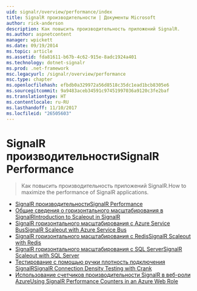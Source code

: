 ```yaml
---
uid: signalr/overview/performance/index
title: SignalR производительности | Документы Microsoft
author: rick-anderson
description: Как повысить производительность приложений SignalR.
ms.author: aspnetcontent
manager: wpickett
ms.date: 09/19/2014
ms.topic: article
ms.assetid: fda81611-b67b-4c62-915e-8adc1924a401
ms.technology: dotnet-signalr
ms.prod: .net-framework
msc.legacyurl: /signalr/overview/performance
msc.type: chapter
ms.openlocfilehash: efbdb0a329972a56d8518c35dc1ead1bcb8305e6
ms.sourcegitcommit: 9a9483aceb34591c97451997036a9120c3fe2baf
ms.translationtype: HT
ms.contentlocale: ru-RU
ms.lasthandoff: 11/10/2017
ms.locfileid: "26505603"
---
```

<a name="signalr-performance"></a><span data-ttu-id="2e2a4-103">SignalR производительности</span><span class="sxs-lookup"><span data-stu-id="2e2a4-103">SignalR Performance</span></span>
====================
> <span data-ttu-id="2e2a4-104">Как повысить производительность приложений SignalR.</span><span class="sxs-lookup"><span data-stu-id="2e2a4-104">How to maximize the performance of SignalR applications.</span></span>


- [<span data-ttu-id="2e2a4-105">SignalR производительности</span><span class="sxs-lookup"><span data-stu-id="2e2a4-105">SignalR Performance</span></span>](signalr-performance.md)
- [<span data-ttu-id="2e2a4-106">Общие сведения о горизонтального масштабирования в SignalR</span><span class="sxs-lookup"><span data-stu-id="2e2a4-106">Introduction to Scaleout in SignalR</span></span>](scaleout-in-signalr.md)
- [<span data-ttu-id="2e2a4-107">SignalR горизонтального масштабирования с Azure Service Bus</span><span class="sxs-lookup"><span data-stu-id="2e2a4-107">SignalR Scaleout with Azure Service Bus</span></span>](scaleout-with-windows-azure-service-bus.md)
- [<span data-ttu-id="2e2a4-108">SignalR горизонтального масштабирования с Redis</span><span class="sxs-lookup"><span data-stu-id="2e2a4-108">SignalR Scaleout with Redis</span></span>](scaleout-with-redis.md)
- [<span data-ttu-id="2e2a4-109">SignalR горизонтального масштабирования с SQL Server</span><span class="sxs-lookup"><span data-stu-id="2e2a4-109">SignalR Scaleout with SQL Server</span></span>](scaleout-with-sql-server.md)
- [<span data-ttu-id="2e2a4-110">Тестирование с помощью ручки плотность подключения SignalR</span><span class="sxs-lookup"><span data-stu-id="2e2a4-110">SignalR Connection Density Testing with Crank</span></span>](signalr-connection-density-testing-with-crank.md)
- [<span data-ttu-id="2e2a4-111">Использование счетчиков производительности SignalR в веб-роли Azure</span><span class="sxs-lookup"><span data-stu-id="2e2a4-111">Using SignalR Performance Counters in an Azure Web Role</span></span>](using-signalr-performance-counters-in-an-azure-web-role.md)
